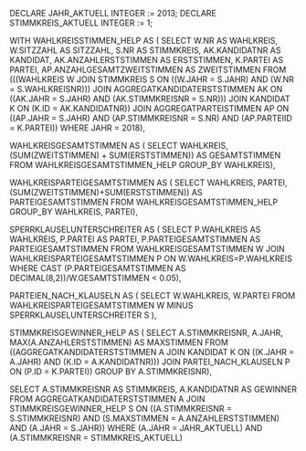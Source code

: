 DECLARE JAHR_AKTUELL INTEGER := 2013;
DECLARE STIMMKREIS_AKTUELL INTEGER := 1;

WITH WAHLKREISSTIMMEN_HELP AS (
SELECT W.NR AS WAHLKREIS, W.SITZZAHL AS SITZZAHL, S.NR AS STIMMKREIS, AK.KANDIDATNR AS KANDIDAT, AK.ANZAHLERSTSTIMMEN AS ERSTSTIMMEN, K.PARTEI AS PARTEI, AP.ANZAHLGESAMTZWEITSTIMMEN AS ZWEITSTIMMEN
FROM (((WAHLKREIS W JOIN STIMMKREIS S ON ((W.JAHR = S.JAHR) AND (W.NR = S.WAHLKREISNR))) JOIN AGGREGATKANDIDATERSTSTIMMEN AK ON ((AK.JAHR = S.JAHR) AND (AK.STIMMKREISNR = S.NR))) JOIN KANDIDAT K ON (K.ID = AK.KANDIDATNR)) JOIN AGGREGATPARTEISTIMMEN AP ON ((AP.JAHR = S.JAHR) AND (AP.STIMMKREISNR = S.NR) AND (AP.PARTEIID = K.PARTEI))
WHERE JAHR = 2018),

WAHLKREISGESAMTSTIMMEN AS (
SELECT WAHLKREIS, (SUM(ZWEITSTIMMEN) + SUM(ERSTSTIMMEN)) AS GESAMTSTIMMEN
FROM  WAHLKREISGESAMTSTIMMEN_HELP
GROUP_BY WAHLKREIS),

WAHLKREISPARTEIGESAMTSTIMMEN AS (
SELECT WAHLKREIS, PARTEI, (SUM(ZWEITSTIMMEN)+SUM(ERSTSTIMMEN)) AS PARTEIGESAMTSTIMMEN
FROM WAHLKREISGESAMTSTIMMEN_HELP
GROUP_BY WAHLKREIS, PARTEI),

SPERRKLAUSELUNTERSCHREITER AS (
SELECT P.WAHLKREIS AS WAHLKREIS, P.PARTEI AS PARTEI, P.PARTEIGESAMTSTIMMEN AS PARTEIGESAMTSTIMMEN
FROM WAHLKREISGESAMTSTIMMEN W JOIN WAHLKREISPARTEIGESAMTSTIMMEN P ON W.WAHLKREIS=P.WAHLKREIS
WHERE CAST (P.PARTEIGESAMTSTIMMEN AS DECIMAL(8,2))/W.GESAMTSTIMMEN < 0.05),

PARTEIEN_NACH_KLAUSELN AS (
SELECT W.WAHLKREIS, W.PARTEI
FROM WAHLKREISPARTEIGESAMTSTIMMEN W MINUS SPERRKLAUSELUNTERSCHREITER S
),

STIMMKREISGEWINNER_HELP AS (
SELECT A.STIMMKREISNR, A.JAHR, MAX(A.ANZAHLERSTSTIMMEN) AS MAXSTIMMEN
FROM ((AGGREGATKANDIDATERSTSTIMMEN A JOIN KANDIDAT K ON ((K.JAHR = A.JAHR) AND (K.ID = A.KANDIDATNR))) JOIN PARTEI_NACH_KLAUSELN P ON (P.ID = K.PARTEI))
GROUP BY A.STIMMKREISNR),


SELECT A.STIMMKREISNR AS STIMMKREIS, A.KANDIDATNR AS GEWINNER
FROM AGGREGATKANDIDATERSTSTIMMEN A JOIN STIMMKREISGEWINNER_HELP S ON ((A.STIMMKREISNR = S.STIMMKREISNR) AND (S.MAXSTIMMEN = A.ANZAHLERSTSTIMMEN) AND (A.JAHR = S.JAHR))
WHERE (A.JAHR = JAHR_AKTUELL) AND (A.STIMMKREISNR = STIMMKREIS_AKTUELL)
